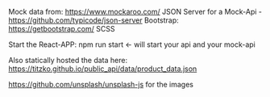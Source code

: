 Mock data from: https://www.mockaroo.com/
JSON Server for a Mock-Api - https://github.com/typicode/json-server
Bootstrap: https://getbootstrap.com/
SCSS

Start the React-APP: npm run start <- will start your api and your mock-api



Also statically hosted the data here: https://titzko.github.io/public_api/data/product_data.json


https://github.com/unsplash/unsplash-js for the images










